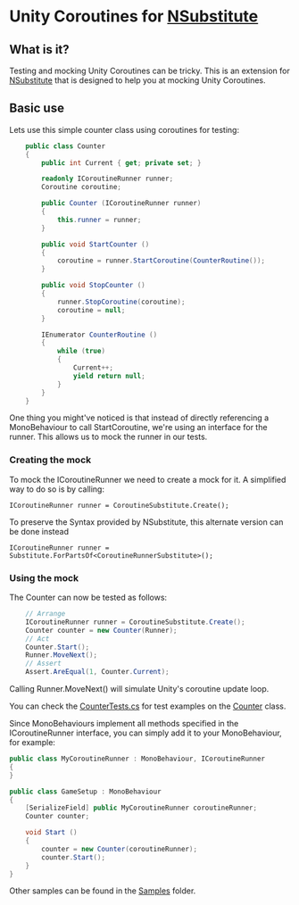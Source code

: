 Unity Coroutines for [NSubstitute](https://nsubstitute.github.io/)
========

## What is it?

Testing and mocking Unity Coroutines can be tricky. This is an extension for
[NSubstitute](https://nsubstitute.github.io/) that is designed to help you at mocking Unity
Coroutines.

## Basic use

Lets use this simple counter class using coroutines for testing:

```csharp
    public class Counter
    {
        public int Current { get; private set; }

        readonly ICoroutineRunner runner;
        Coroutine coroutine;

        public Counter (ICoroutineRunner runner)
        {
            this.runner = runner;
        }

        public void StartCounter ()
        {
            coroutine = runner.StartCoroutine(CounterRoutine());
        }

        public void StopCounter ()
        {
            runner.StopCoroutine(coroutine);
            coroutine = null;
        }

        IEnumerator CounterRoutine ()
        {
            while (true)
            {
                Current++;
                yield return null;
            }
        }
    }
```

One thing you might've noticed is that instead of directly referencing a MonoBehaviour to call
StartCoroutine, we're using an interface for the runner. This allows us to mock the runner in our
tests.

### Creating the mock

To mock the ICoroutineRunner we need to create a mock for it. A simplified way to do so is by
calling:

```
ICoroutineRunner runner = CoroutineSubstitute.Create();
```

To preserve the Syntax provided by NSubstitute, this alternate version can be done instead

```
ICoroutineRunner runner = Substitute.ForPartsOf<CoroutineRunnerSubstitute>();
```

### Using the mock

The Counter can now be tested as follows:

```csharp
    // Arrange
    ICoroutineRunner runner = CoroutineSubstitute.Create();
    Counter counter = new Counter(Runner);
    // Act
    Counter.Start();
    Runner.MoveNext();
    // Assert
    Assert.AreEqual(1, Counter.Current);
```

Calling Runner.MoveNext() will simulate Unity's coroutine update loop.

You can check the [CounterTests.cs](https://github.com/AAulicino/Unity-Coroutines-for-NSubstitute/blob/main/Tests/Editor/Samples/Counter/CounterTests.cs) for test examples on the [Counter](https://github.com/AAulicino/Unity-Coroutines-for-NSubstitute/blob/main/Tests/Editor/Samples/Counter/Counter.cs) class.

Since MonoBehaviours implement all methods specified in the ICoroutineRunner interface, you can
simply add it to your MonoBehaviour, for example:

```csharp
public class MyCoroutineRunner : MonoBehaviour, ICoroutineRunner
{
}
```

```csharp
public class GameSetup : MonoBehaviour
{
    [SerializeField] public MyCoroutineRunner coroutineRunner;
    Counter counter;

    void Start ()
    {
        counter = new Counter(coroutineRunner);
        counter.Start();
    }
}
```

Other samples can be found in the [Samples](https://github.com/AAulicino/Unity-Coroutines-for-NSubstitute/tree/main/Tests/Editor/Samples) folder.
